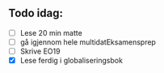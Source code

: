 ## Todo idag:

- [ ] Lese 20 min matte
- [ ] gå igjennom hele multidatEksamensprep
- [ ] Skrive EO19
- [x] Lese ferdig i globaliseringsbok

